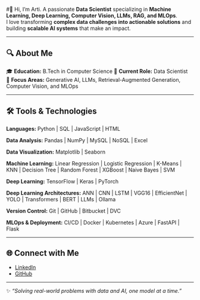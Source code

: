 #👋 Hi, I’m Arti.
A passionate **Data Scientist** specializing in **Machine Learning, Deep Learning, Computer Vision, LLMs, RAG, and MLOps**.  
I love transforming **complex data challenges into actionable solutions** and building **scalable AI systems** that make an impact.  

---

## 🔍 About Me  
🎓 **Education:** B.Tech in Computer Science
💼 **Current Role:** Data Scientist  
🧠 **Focus Areas:** Generative AI, LLMs, Retrieval-Augmented Generation, Computer Vision, and MLOps  

---

## 🛠 Tools & Technologies  

**Languages:** Python | SQL | JavaScript | HTML  

**Data Analysis:** Pandas | NumPy | MySQL | NoSQL | Excel  

**Data Visualization:** Matplotlib | Seaborn  

**Machine Learning:** Linear Regression | Logistic Regression | K-Means | KNN | Decision Tree | Random Forest | XGBoost | Naive Bayes | SVM  

**Deep Learning:** TensorFlow | Keras | PyTorch  

**Deep Learning Architectures:** ANN | CNN | LSTM | VGG16 | EfficientNet | YOLO | Transformers | BERT | LLMs | Ollama  

**Version Control:** Git | GitHub | Bitbucket | DVC  

**MLOps & Deployment:** CI/CD | Docker | Kubernetes | Azure | FastAPI | Flask  

---

## 🌐 Connect with Me  
- [LinkedIn](https://www.linkedin.com/in/arti-s-25a57a189/)  
- [GitHub](https://github.com/aru2001)  

---

✨ *“Solving real-world problems with data and AI, one model at a time.”*  
